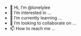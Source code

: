 - 👋 Hi, I’m @lonelylee
- 👀 I’m interested in ...
- 🌱 I’m currently learning ...
- 💞️ I’m looking to collaborate on ...
- 📫 How to reach me ...

<!---
lonelylee/lonelylee is a ✨ special ✨ repository because its `README.md` (this file) appears on your GitHub profile.
You can click the Preview link to take a look at your changes.
--->
